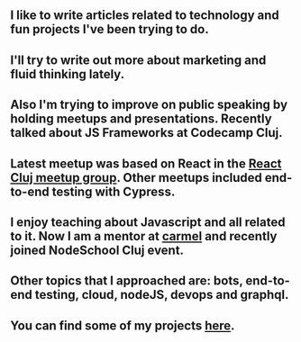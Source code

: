 <br>

## I like to write **articles** related to **technology** and **fun projects** I've been trying to do.

## I'll try to write out more about **marketing** and **fluid thinking** lately.

## Also I'm trying to improve on **public speaking** by **holding meetups** and **presentations**. Recently talked about **JS Frameworks** at **Codecamp Cluj**.

## Latest meetup was based on **React** in the [React Cluj meetup group](https://www.meetup.com/reactcluj/). Other meetups included **end-to-end testing** with **Cypress**.

## I enjoy **teaching** about **Javascript** and all related to it. Now I am a **mentor** at [carmel](https://carmel.io) and recently joined NodeSchool Cluj event.

## Other **topics** that I approached are: **bots**, **end-to-end testing**, **cloud**, **nodeJS**, **devops** and **graphql**.

## You can find some of my projects **<a href='https://github.com/robipop22' target='_blank' rel='noopener'>here</a>**.
